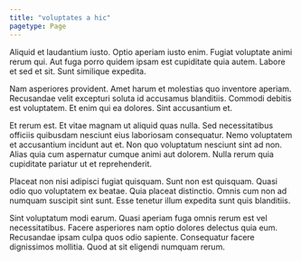 ```yaml
---
title: "voluptates a hic"
pagetype: Page
---
```

Aliquid et laudantium iusto. Optio aperiam iusto enim. Fugiat voluptate animi rerum qui. Aut fuga porro quidem ipsam est cupiditate quia autem. Labore et sed et sit. Sunt similique expedita.

Nam asperiores provident. Amet harum et molestias quo inventore aperiam. Recusandae velit excepturi soluta id accusamus blanditiis. Commodi debitis est voluptatem. Et enim qui ea dolores. Sint accusantium et.

Et rerum est. Et vitae magnam ut aliquid quas nulla. Sed necessitatibus officiis quibusdam nesciunt eius laboriosam consequatur. Nemo voluptatem et accusantium incidunt aut et.
Non quo voluptatum nesciunt sint ad non. Alias quia cum aspernatur cumque animi aut dolorem. Nulla rerum quia cupiditate pariatur ut et reprehenderit.

Placeat non nisi adipisci fugiat quisquam. Sunt non est quisquam. Quasi odio quo voluptatem ex beatae. Quia placeat distinctio. Omnis cum non ad numquam suscipit sint sunt. Esse tenetur illum expedita sunt quis blanditiis.

Sint voluptatum modi earum. Quasi aperiam fuga omnis rerum est vel necessitatibus. Facere asperiores nam optio dolores delectus quia eum. Recusandae ipsam culpa quos odio sapiente. Consequatur facere dignissimos mollitia. Quod at sit eligendi numquam rerum.
